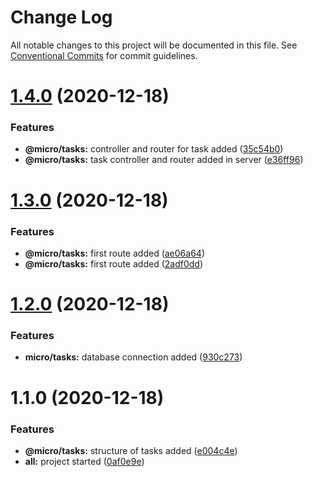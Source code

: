 # Change Log

All notable changes to this project will be documented in this file.
See [Conventional Commits](https://conventionalcommits.org) for commit guidelines.

# [1.4.0](https://github.com/lucabecci/mongo-microservices-rabbitMQ/compare/v1.3.0...v1.4.0) (2020-12-18)


### Features

* **@micro/tasks:** controller and router for task added ([35c54b0](https://github.com/lucabecci/mongo-microservices-rabbitMQ/commit/35c54b0a617384e2f0e910d2c985945c15ddf9e4))
* **@micro/tasks:** task controller and router added in server ([e36ff96](https://github.com/lucabecci/mongo-microservices-rabbitMQ/commit/e36ff9637efc509bf5678354097aee4fa3ed729a))





# [1.3.0](https://github.com/lucabecci/mongo-microservices-rabbitMQ/compare/v1.2.0...v1.3.0) (2020-12-18)


### Features

* **@micro/tasks:** first route added ([ae06a64](https://github.com/lucabecci/mongo-microservices-rabbitMQ/commit/ae06a64549f20cc2e73feef8c6fed0b0e80d210b))
* **@micro/tasks:** first route added ([2adf0dd](https://github.com/lucabecci/mongo-microservices-rabbitMQ/commit/2adf0ddf99e7f5f5f255ff67c86161a73aa8dcf0))





# [1.2.0](https://github.com/lucabecci/mongo-microservices-rabbitMQ/compare/v1.1.0...v1.2.0) (2020-12-18)


### Features

* **micro/tasks:** database connection added ([930c273](https://github.com/lucabecci/mongo-microservices-rabbitMQ/commit/930c2737669c0f6e2953aaee02be0d600f66790d))





# 1.1.0 (2020-12-18)


### Features

* **@micro/tasks:** structure of tasks added ([e004c4e](https://github.com/lucabecci/mongo-microservices-rabbitMQ/commit/e004c4e1f44eeb8e6aeea4a7db8b8d9496e58a8f))
* **all:** project started ([0af0e9e](https://github.com/lucabecci/mongo-microservices-rabbitMQ/commit/0af0e9e01e882d81d295b2259aadc1134d632089))
